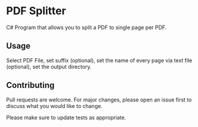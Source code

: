 # PDF Splitter
C# Program that allows you to split a PDF to single page per PDF.

## Usage

Select PDF File, set suffix (optional),  set the name of every page via text file (optional), set the output directory.


## Contributing

Pull requests are welcome. For major changes, please open an issue first
to discuss what you would like to change.

Please make sure to update tests as appropriate.
